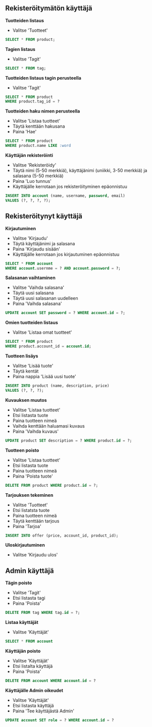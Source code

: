 ## Rekisteröitymätön käyttäjä

**Tuotteiden listaus**
+ Valitse 'Tuotteet'
```SQL
SELECT * FROM product;
```

**Tagien listaus**
+ Valitse 'Tagit'
```SQL
SELECT * FROM tag;
```

**Tuotteiden listaus tagin perusteella**
+ Valitse 'Tagit'
```SQL
SELECT * FROM product
WHERE product.tag_id = ?
```

**Tuotteiden haku nimen perusteella**
+ Valitse 'Listaa tuotteet'
+ Täytä kenttään hakusana
+ Paina 'Hae'
```SQL
SELECT * FROM product
WHERE product.name LIKE :word
```

**Käyttäjän rekisteröinti**
+ Valitse 'Rekisteröidy'
+ Täytä nimi (5-50 merkkiä), käyttäjänimi (uniikki, 3-50 merkkiä) ja salasana (5-50 merkkiä)
+ Paina 'Luo tunnus'
+ Käyttäjälle kerrotaan jos rekisteröityminen epäonnistuu
```SQL
INSERT INTO account (name, username, password, email)
VALUES (?, ?, ?, ?);
```
## Rekisteröitynyt käyttäjä

**Kirjautuminen**
+ Valitse 'Kirjaudu'
+ Täytä käyttäjänimi ja salasana
+ Paina 'Kirjaudu sisään'
+ Käyttäjälle kerrotaan jos kirjautuminen epäonnistuu 
```SQL
SELECT * FROM account
WHERE account.usernme = ? AND account.password = ?;
```

**Salasanan vaihtaminen**
+ Valitse 'Vaihda salasana'
+ Täytä uusi salasana
+ Täytä uusi salasanan uudelleen
+ Paina 'Vaihda salasana'
```SQL
UPDATE account SET password = ? WHERE account.id = ?;
```

**Omien tuotteiden listaus**
+ Valitse 'Listaa omat tuotteet'
```SQL
SELECT * FROM product
WHERE product.account_id = account.id;
```

**Tuotteen lisäys**
+ Valitse 'Lisää tuote'
+ Täytä kentät
+ Paina nappia 'Lisää uusi tuote'
```SQL
INSERT INTO product (name, description, price)
VALUES (?, ?, ?);
```

**Kuvauksen muutos**
+ Valitse 'Listaa tuotteet'
+ Etsi listasta tuote 
+ Paina tuotteen nimeä
+ Vaihda kenttään haluamasi kuvaus
+ Paina 'Vaihda kuvaus'
```SQL
UPDATE product SET description = ? WHERE product.id = ?;
```

**Tuotteen poisto**
+ Valitse 'Listaa tuotteet'
+ Etsi listasta tuote 
+ Paina tuotteen nimeä
+ Paina 'Poista tuote'
```SQL
DELETE FROM product WHERE product.id = ?;
```

**Tarjouksen tekeminen**
+ Valitse 'Tuotteet'
+ Etsi listatsta tuote 
+ Paina tuotteen nimeä
+ Täytä kenttään tarjous
+ Paina 'Tarjoa'
```SQL
INSERT INTO offer (price, account_id, product_id);
```

**Uloskirjautuminen**
+ Valitse 'Kirjaudu ulos'

## Admin käyttäjä

**Tägin poisto**
+ Valitse 'Tagit'
+ Etsi listasta tagi
+ Paina 'Poista'
```SQL
DELETE FROM tag WHERE tag.id = ?;
```

**Listaa käyttäjät**
+ Valitse 'Käyttäjät'
```SQL
SELECT * FROM account
```

**Käyttäjän poisto**
+ Valitse 'Käyttäjät'
+ Etsi listalta käyttäjä
+ Paina 'Poista'
```SQL
DELETE FROM account WHERE account.id = ?
```

**Käyttäjälle Admin oikeudet**
+ Valitse 'Käyttäjät'
+ Etsi listasta käyttäjä
+ Paina 'Tee käyttäjästä Admin'
```SQL
UPDATE account SET role = ? WHERE account.id = ?
